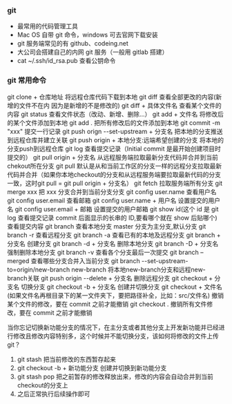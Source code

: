 ### git

- 最常用的代码管理工具
- Mac OS 自带 git 命令，windows 可去官网下载安装
- git 服务端常见的有 github、codeing.net
- 大公司会搭建自己的内网 git 服务（一般用 gitlab 搭建）
- cat ~/.ssh/id_rsa.pub 查看公钥命令

### git 常用命令

git clone + 仓库地址 将远程仓库代码下载到本地
git diff 查看全部更改的内容(新增的文件不在内 因为是新增的不是修改的)
git diff + 具体文件名 查看某个文件的内容
git status 查看文件状态（改动、新增、删除...）
git add + 文件名 将修改后的某个文件添加到本地
git add . 把所有修改后的文件添加到本地
git commit -m "xxx" 提交一行记录
git push orign --set-upstream + 分支名 把本地的分支推送到远程仓库并建立关联
git push origin + 本地分支:远端希望创建的分支 将本地的分支push到远程仓库
git log 查看提交记录（Initial commit 是最开始创建项目时提交的）
git pull origin + 分支名 从远程服务端拉取最新分支代码并合并到当前chekout所在分支
git pull 默认是从和当前工作区的分支一样的远程分支拉取最新代码并合并（如果你本地checkout的分支和从远程服务端要拉取最新代码的分支一致，这时git pull = git pull origin + 分支名）
git fetch 拉取服务端所有分支
git merge xxx 把 xxx 分支合并到当前分支分支
git config user.name 查看用户名
git config user.email 查看邮箱
git config user.name + 用户名 设置提交的用户名
git config user.email + 邮箱 设置提交的用户邮箱
git show id(这个 id 是 git log 查看提交记录 commit 后面显示的长串的 ID,要看哪个就在 show 后贴哪个) 查看提交内容
git branch 查看本地分支 master 分支为主分支,默认分支
git branch -r 查看远程分支
git branch -a 查看已有的本地及远程分支
git branch + 分支名 创建分支
git branch -d + 分支名 删除本地分支
git branch -D + 分支名 强制删除本地分支
git branch -v 查看各个分支最后一次提交
git branch –merged 查看哪些分支合并入当前分支
git branch --set-upstream-to=origin/new-branch new-branch 将本地new-branch分支和远程new-branch关联
git push origin --delete + 分支名 删除远程分支
git checkout + 分支名 切换分支
git checkout -b + 分支名 创建并切换分支
git checkout + 文件名(如果文件名再根目录下的某一文件夹下，要把路径补全，比如：src/文件名) 撤销某个文件的修改，要在 commit 之前才能撤销
git checkout . 撤销所有文件修改，要在 commit 之前才能撤销

当你忘记切换新功能分支的情况下，在主分支或者其他分支上开发新功能并已经进行修改且修改内容特别多，这个时候并不能切换分支，该如何将修改的文件上传git？

1. git stash 把当前修改的东西暂存起来
2. git checkout -b + 新功能分支 创建并切换到新功能分支
3. git stash pop 把之前暂存的修改释放出来，修改的内容会自动合并到当前checkout的分支上
4. 之后正常执行后续操作即可
